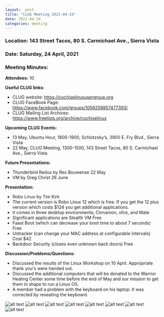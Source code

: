 ```yaml
---
layout:  post
title: "CLUG Meeting 2021-04-24"
date: 2021-04-24
categories: meeting
---
```


### Location: 143 Street Tacos, 80 S. Carmichael Ave., Sierra Vista

### Date: Saturday, 24 April, 2021

### Meeting Minutes:

**Attendees:** 10

**Useful CLUG links:**
 * CLUG website:  https://cochiselinuxusergroup.org
 * CLUG FaceBook Page:  https://www.facebook.com/groups/1059259857477393/
 * CLUG Mailing List Archives:  https://www.freelists.org/archive/cochiselinux
 
**Upcoming CLUG Events:**
 * 13 May, Ubuntu Hour, 1800-1900, Schlotzsky’s, 3900 E. Fry Blvd., Sierra Vista 
 * 22 May, CLUG Meeting, 1300-1500, 143 Street Tacos, 80 S. Carmichael Ave., Sierra Vista

**Future Presentations:**
 * Thunderbird Redux by Rex Bouwense 22 May
 * VM by Greg Christ 26 June

**Presentation:**  
 * Robo Linux by Tim Kirk
 * The current version is Robo Linux 12 which is free.  If you get the 12 plus version which costs $124 you get additional applications.
 * It comes in three desktop environments; Cinnamon, xfce, and Mate
 * Significant applications are Stealth VM Free
 * Faast Boot (which can decrease your boot time to about 7 seconds) Free
 * Untracker (can change your MAC address at configurable intervals) Cost $42
 * Backdoor Security (closes even unknown back doors) Free

**Discussion/Problems/Questions:**
 * Discussed the results of the Linux Workshop on 10 April.  Appropriate thank you's were handed out.
 * Discussed the additional computers that will be donated to the Warrior Healing Center some time before the end of May and our mission to get them in shape to run a Linux OS.
 * A member had a problem with the keyboard on his laptop.  It was corrected by reseating the keyboard.

![alt text](https://raw.githubusercontent.com/CochiseLinuxUsersGroup/CochiseLinuxUsersGroup.github.io/master/images/rsz_clug_mtg_2021-04-24_1.jpg)
![alt text](https://raw.githubusercontent.com/CochiseLinuxUsersGroup/CochiseLinuxUsersGroup.github.io/master/images/rsz_clug_mtg_2021-04-24_2.jpg)
![alt text](https://raw.githubusercontent.com/CochiseLinuxUsersGroup/CochiseLinuxUsersGroup.github.io/master/images/rsz_clug_mtg_2021-04-24_3.jpg)
![alt text](https://raw.githubusercontent.com/CochiseLinuxUsersGroup/CochiseLinuxUsersGroup.github.io/master/images/rsz_clug_mtg_2021-04-24_4.jpg)
![alt text](https://raw.githubusercontent.com/CochiseLinuxUsersGroup/CochiseLinuxUsersGroup.github.io/master/images/rsz_clug_mtg_2021-04-24_5.jpg)
![alt text](https://raw.githubusercontent.com/CochiseLinuxUsersGroup/CochiseLinuxUsersGroup.github.io/master/images/rsz_clug_mtg_2021-04-24_6.jpg)
![alt text](https://raw.githubusercontent.com/CochiseLinuxUsersGroup/CochiseLinuxUsersGroup.github.io/master/images/rsz_clug_mtg_2021-04-24_7.jpg)
![alt text](https://raw.githubusercontent.com/CochiseLinuxUsersGroup/CochiseLinuxUsersGroup.github.io/master/images/rsz_clug_mtg_2021-04-24_8.jpg)
